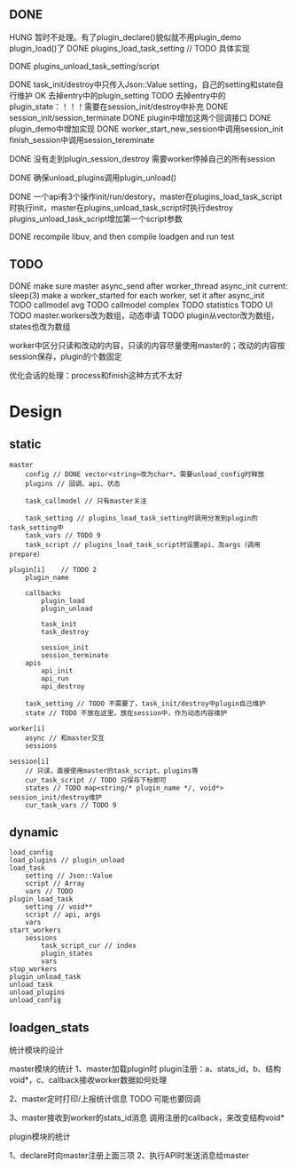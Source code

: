 ﻿
## DONE

HUNG 暂时不处理。有了plugin_declare()貌似就不用plugin_demo plugin_load()了
DONE plugins_load_task_setting // TODO 具体实现

DONE plugins_unload_task_setting/script

DONE task_init/destroy中只传入Json::Value setting，自己的setting和state自行维护
    OK 去掉entry中的plugin_setting
    TODO 去掉entry中的plugin_state：！！！需要在session_init/destroy中补充
DONE session_init/session_terminate
    DONE plugin中增加这两个回调接口
    DONE plugin_demo中增加实现
    DONE worker_start_new_session中调用session_init
        finish_session中调用session_tereminate

DONE 没有走到plugin_session_destroy
    需要worker停掉自己的所有session

DONE 确保unload_plugins调用plugin_unload()

DONE 一个api有3个操作init/run/destory，master在plugins_load_task_script时执行init，master在plugins_unload_task_script时执行destroy
    plugins_unload_task_script增加第一个script参数

DONE recompile libuv, and then compile loadgen and run test

## TODO

DONE make sure master async_send after worker_thread async_init
  current: sleep(3)
  make a worker_started for each worker, set it after async_init
TODO callmodel avg
TODO callmodel complex
TODO statistics
TODO UI
TODO master.workers改为数组，动态申请
TODO plugin从vector改为数组，states也改为数组
        
worker中区分只读和改动的内容，只读的内容尽量使用master的；改动的内容按session保存，plugin的个数固定

优化会话的处理：process和finish这种方式不太好

# Design

## static

    master
        config // DONE vector<string>改为char*。需要unload_config时释放
        plugins // 回调、api、状态

        task_callmodel // 只有master关注

        task_setting // plugins_load_task_setting时调用分发到plugin的task_setting中
        task_vars // TODO 9
        task_script // plugins_load_task_script时设置api、及args（调用prepare）

    plugin[i]    // TODO 2
        plugin_name
  
        callbacks
            plugin_load
            plugin_unload

            task_init
            task_destroy
    
            session_init
            session_terminate
        apis
            api_init
            api_run
            api_destroy

        task_setting // TODO 不需要了，task_init/destroy中plugin自己维护
        state // TODO 不放在这里，放在session中，作为动态内容维护

    worker[i]
        async // 和master交互
        sessions

    session[i]
        // 只读，直接使用master的task_script、plugins等
        cur_task_script // TODO 只保存下标即可
        states // TODO map<string/* plugin_name */, void*> session_init/destroy维护
        cur_task_vars // TODO 9

## dynamic

    load_config
    load_plugins // plugin_unload
    load_task
        setting // Json::Value
        script // Array
        vars // TODO
    plugin_load_task
        setting // void**
        script // api, args
        vars
    start_workers
        sessions
            task_script_cur // index
            plugin_states
            vars
    stop_workers
    plugin_unload_task
    unload_task
    unload_plugins
    unload_config
    
## loadgen_stats

统计模块的设计

master模块的统计
1、master加载plugin时
plugin注册：a、stats_id，b、结构void*，c、callback接收worker数据如何处理

2、master定时打印/上报统计信息
TODO 可能也要回调

3、master接收到worker的stats_id消息
调用注册的callback，来改变结构void*

plugin模块的统计

1、declare时向master注册上面三项
2、执行API时发送消息给master
